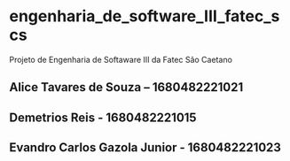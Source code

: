 # engenharia_de_software_III_fatec_scs
Projeto de Engenharia de Softaware III da Fatec São Caetano

## Alice Tavares de Souza – 1680482221021
## Demetrios Reis - 1680482221015
## Evandro Carlos Gazola Junior - 1680482221023

